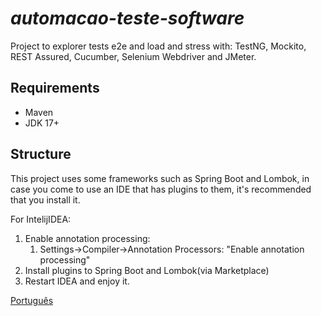 # _automacao-teste-software_

Project to explorer tests e2e and load and stress with: TestNG, Mockito, REST Assured, Cucumber, Selenium Webdriver and JMeter.


## Requirements
- Maven
- JDK 17+


## Structure
This project uses some frameworks such as Spring Boot and Lombok, in case you come to use an IDE that has plugins to them, it's recommended that you install it. 

For IntelijIDEA:
1. Enable annotation processing: 
   1. Settings->Compiler->Annotation Processors: "Enable annotation processing"
2. Install plugins to Spring Boot and Lombok(via Marketplace)
3. Restart IDEA and enjoy it.

[Português](README.pt_br.md)
